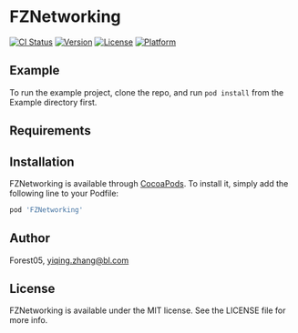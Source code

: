# FZNetworking

[![CI Status](http://img.shields.io/travis/Forest05/FZNetworking.svg?style=flat)](https://travis-ci.org/Forest05/FZNetworking)
[![Version](https://img.shields.io/cocoapods/v/FZNetworking.svg?style=flat)](http://cocoapods.org/pods/FZNetworking)
[![License](https://img.shields.io/cocoapods/l/FZNetworking.svg?style=flat)](http://cocoapods.org/pods/FZNetworking)
[![Platform](https://img.shields.io/cocoapods/p/FZNetworking.svg?style=flat)](http://cocoapods.org/pods/FZNetworking)

## Example

To run the example project, clone the repo, and run `pod install` from the Example directory first.

## Requirements

## Installation

FZNetworking is available through [CocoaPods](http://cocoapods.org). To install
it, simply add the following line to your Podfile:

```ruby
pod 'FZNetworking'
```

## Author

Forest05, yiqing.zhang@bl.com

## License

FZNetworking is available under the MIT license. See the LICENSE file for more info.
